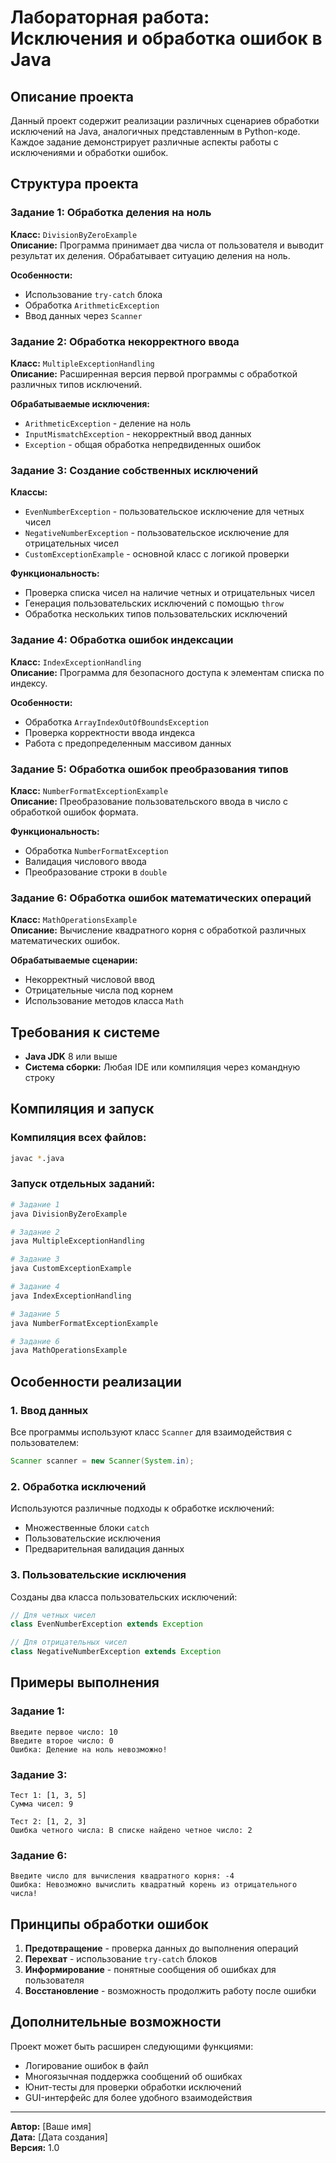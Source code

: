 # Лабораторная работа: Исключения и обработка ошибок в Java

## Описание проекта
Данный проект содержит реализации различных сценариев обработки исключений на Java, аналогичных представленным в Python-коде. Каждое задание демонстрирует различные аспекты работы с исключениями и обработки ошибок.

## Структура проекта

### Задание 1: Обработка деления на ноль
**Класс:** `DivisionByZeroExample`  
**Описание:** Программа принимает два числа от пользователя и выводит результат их деления. Обрабатывает ситуацию деления на ноль.

**Особенности:**
- Использование `try-catch` блока
- Обработка `ArithmeticException`
- Ввод данных через `Scanner`

### Задание 2: Обработка некорректного ввода
**Класс:** `MultipleExceptionHandling`  
**Описание:** Расширенная версия первой программы с обработкой различных типов исключений.

**Обрабатываемые исключения:**
- `ArithmeticException` - деление на ноль
- `InputMismatchException` - некорректный ввод данных
- `Exception` - общая обработка непредвиденных ошибок

### Задание 3: Создание собственных исключений
**Классы:**
- `EvenNumberException` - пользовательское исключение для четных чисел
- `NegativeNumberException` - пользовательское исключение для отрицательных чисел
- `CustomExceptionExample` - основной класс с логикой проверки

**Функциональность:**
- Проверка списка чисел на наличие четных и отрицательных чисел
- Генерация пользовательских исключений с помощью `throw`
- Обработка нескольких типов пользовательских исключений

### Задание 4: Обработка ошибок индексации
**Класс:** `IndexExceptionHandling`  
**Описание:** Программа для безопасного доступа к элементам списка по индексу.

**Особенности:**
- Обработка `ArrayIndexOutOfBoundsException`
- Проверка корректности ввода индекса
- Работа с предопределенным массивом данных

### Задание 5: Обработка ошибок преобразования типов
**Класс:** `NumberFormatExceptionExample`  
**Описание:** Преобразование пользовательского ввода в число с обработкой ошибок формата.

**Функциональность:**
- Обработка `NumberFormatException`
- Валидация числового ввода
- Преобразование строки в `double`

### Задание 6: Обработка ошибок математических операций
**Класс:** `MathOperationsExample`  
**Описание:** Вычисление квадратного корня с обработкой различных математических ошибок.

**Обрабатываемые сценарии:**
- Некорректный числовой ввод
- Отрицательные числа под корнем
- Использование методов класса `Math`

## Требования к системе

- **Java JDK** 8 или выше
- **Система сборки:** Любая IDE или компиляция через командную строку

## Компиляция и запуск

### Компиляция всех файлов:
```bash
javac *.java
```

### Запуск отдельных заданий:
```bash
# Задание 1
java DivisionByZeroExample

# Задание 2
java MultipleExceptionHandling

# Задание 3
java CustomExceptionExample

# Задание 4
java IndexExceptionHandling

# Задание 5
java NumberFormatExceptionExample

# Задание 6
java MathOperationsExample
```

## Особенности реализации

### 1. Ввод данных
Все программы используют класс `Scanner` для взаимодействия с пользователем:
```java
Scanner scanner = new Scanner(System.in);
```

### 2. Обработка исключений
Используются различные подходы к обработке исключений:
- Множественные блоки `catch`
- Пользовательские исключения
- Предварительная валидация данных

### 3. Пользовательские исключения
Созданы два класса пользовательских исключений:
```java
// Для четных чисел
class EvenNumberException extends Exception

// Для отрицательных чисел  
class NegativeNumberException extends Exception
```

## Примеры выполнения

### Задание 1:
```
Введите первое число: 10
Введите второе число: 0
Ошибка: Деление на ноль невозможно!
```

### Задание 3:
```
Тест 1: [1, 3, 5]
Сумма чисел: 9

Тест 2: [1, 2, 3]
Ошибка четного числа: В списке найдено четное число: 2
```

### Задание 6:
```
Введите число для вычисления квадратного корня: -4
Ошибка: Невозможно вычислить квадратный корень из отрицательного числа!
```

## Принципы обработки ошибок

1. **Предотвращение** - проверка данных до выполнения операций
2. **Перехват** - использование `try-catch` блоков
3. **Информирование** - понятные сообщения об ошибках для пользователя
4. **Восстановление** - возможность продолжить работу после ошибки

## Дополнительные возможности

Проект может быть расширен следующими функциями:
- Логирование ошибок в файл
- Многоязычная поддержка сообщений об ошибках
- Юнит-тесты для проверки обработки исключений
- GUI-интерфейс для более удобного взаимодействия

---

**Автор:** [Ваше имя]  
**Дата:** [Дата создания]  
**Версия:** 1.0
